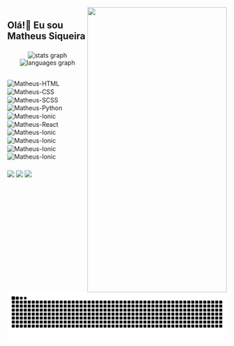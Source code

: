 <img align="right" width="320em" height="655em" src="https://raw.githubusercontent.com/gist/matheuspsiqueira/979d2c05789bb9d12c121d7dbd593c72/raw/535d75157aea55834719d5e5338d6bd9834587b1/cardlegal.svg">

<h2 align="left">Olá!👋 Eu sou Matheus Siqueira</h2>

###

<div align="center">
  <img src="https://github-readme-stats.vercel.app/api?username=matheuspsiqueira&hide_title=false&hide_rank=false&show_icons=true&include_all_commits=true&count_private=true&disable_animations=false&theme=dark&locale=pt-br&hide_border=false" width="480em" alt="stats graph"  />
  <img src="https://github-readme-stats.vercel.app/api/top-langs?username=matheuspsiqueira&locale=pt-br&hide_title=false&layout=compact&card_width=320&langs_count=5&theme=dark&hide_border=false" width="480em" alt="languages graph"  />
 
</div>

##

<div style="display: inline_block">

  <img align="center" alt="Matheus-HTML" height="40" width="40" src="https://skillicons.dev/icons?i=html">
  <img align="center" alt="Matheus-CSS" height="40" width="40" src="https://skillicons.dev/icons?i=css">
  <img align="center" alt="Matheus-SCSS" height="40" width="40" src="https://skillicons.dev/icons?i=js">
  <img align="center" alt="Matheus-Python" height="40" width="40" src="https://skillicons.dev/icons?i=python">
  <img align="center" alt="Matheus-Ionic" height="40" width="40" src="https://skillicons.dev/icons?i=django">
  <img align="center" alt="Matheus-React" height="40" width="40" src="https://skillicons.dev/icons?i=react">
  <img align="center" alt="Matheus-Ionic" height="40" width="40" src="https://skillicons.dev/icons?i=bootstrap">
  <img align="center" alt="Matheus-Ionic" height="40" width="40" src="https://skillicons.dev/icons?i=linux">
  <img align="center" alt="Matheus-Ionic" height="40" width="40" src="https://skillicons.dev/icons?i=kali">
  <img align="center" alt="Matheus-Ionic" height="40" width="40" src="https://skillicons.dev/icons?i=postgres">
  
</div>

###

<div align="left"> 
  
  <a href="https://instagram.com/siqueiramt_" target="_blank"><img src="https://img.shields.io/badge/-Instagram-%23E4405F?style=for-the-badge&logo=instagram&logoColor=white" target="_blank"></a>
  <a href = "mailto:matheuspontessiqueira@gmail.com"><img src="https://img.shields.io/badge/-Gmail-%23333?style=for-the-badge&logo=gmail&logoColor=white" target="_blank"></a>
  <a href="https://www.linkedin.com/in/matheus-siqueira-755a4020a" target="_blank"><img src="https://img.shields.io/badge/-LinkedIn-%230077B5?style=for-the-badge&logo=linkedin&logoColor=white" target="_blank"></a> 
  
</div>


<img src="https://raw.githubusercontent.com/matheuspsiqueira/matheuspsiqueira/output/snake.svg" alt="Snake animation" />

###

